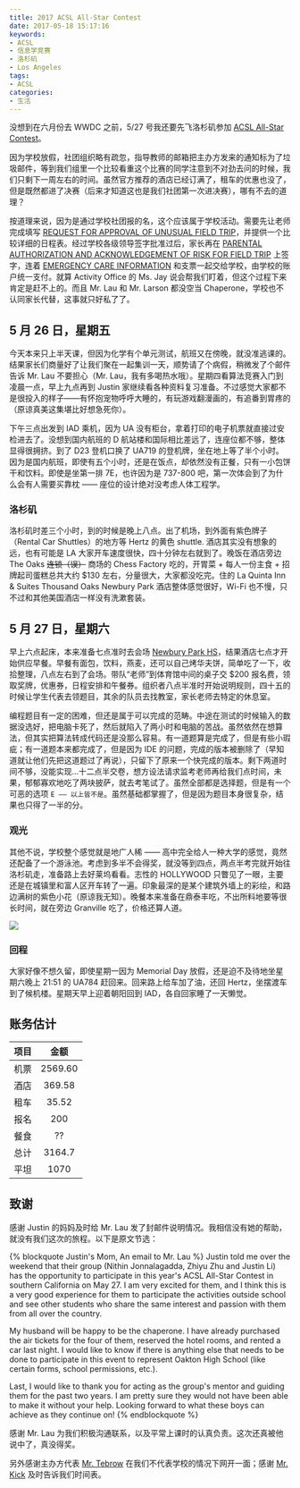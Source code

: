 ```yaml
---
title: 2017 ACSL All-Star Contest
date: 2017-05-18 15:17:16
keywords:
- ACSL
- 信息学竞赛
- 洛杉矶
- Los Angeles
tags:
- ACSL
categories:
- 生活
---
```


没想到在六月份去 WWDC 之前，5/27 号我还要先飞洛杉矶参加 [ACSL All-Star Contest](http://www.wixtest.acsl.org/all-star-contest-information)。

<!-- more -->

因为学校放假，社团组织略有疏忽，指导教师的邮箱把主办方发来的通知标为了垃圾邮件，等到我们组里一个比较看重这个比赛的同学注意到不对劲去问的时候，我们只剩下一周左右的时间。虽然官方推荐的酒店已经订满了，租车的优惠也没了，但是既然都进了决赛（后来才知道这也是我们社团第一次进决赛），哪有不去的道理？

按道理来说，因为是通过学校社团报的名，这个应该属于学校活动。需要先让老师完成填写 [REQUEST FOR APPROVAL OF UNUSUAL FIELD TRIP](https://www.fcps.edu/sites/default/files/media/forms/fs141.pdf)，并提供一个比较详细的日程表。经过学校各级领导签字批准过后，家长再在 [PARENTAL AUTHORIZATION AND ACKNOWLEDGEMENT OF RISK FOR FIELD TRIP](https://www.fcps.edu/sites/default/files/media/forms/fs152_0.pdf) 上签字，连着 [EMERGENCY CARE INFORMATION](https://www.fcps.edu/sites/default/files/media/forms/se3_0.pdf) 和支票一起交给学校，由学校的账户统一支付。就算 Activity Office 的 Ms. Jay 说会帮我们盯着，但这个过程下来肯定是赶不上的。而且 Mr. Lau 和 Mr. Larson 都没空当 Chaperone，学校也不认同家长代替，这事就只好私了了。

## 5 月 26 日，星期五

今天本来只上半天课，但因为化学有个单元测试，航班又在傍晚，就没准逃课的。结果家长们商量好了让我们聚在一起集训一天，顺势请了个病假，稍微发了个邮件告诉 Mr. Lau 不要担心（Mr. Lau，我有多喝热水哦）。星期四看算法竞赛入门到凌晨一点，早上九点再到 Justin 家继续看各种资料复习准备。不过感觉大家都不是很投入的样子——有怀抱宠物呼呼大睡的，有玩游戏翻漫画的，有追番到胃疼的（原谅真美这集堪比好想急死你）。

下午三点出发到 IAD 乘机，因为 UA 没有柜台，拿着打印的电子机票就直接过安检进去了。没想到国内航班的 D 航站楼和国际相比差远了，连座位都不够，整体显得很拥挤。到了 D23 登机口换了 UA719 的登机牌，坐在地上等了半个小时。因为是国内航班，即使有五个小时，还是在饭点，却依然没有正餐，只有一小包饼干和饮料。即使是坐第一排 7E，也许因为是 737-800 吧，第一次体会到了为什么会有人需要买靠枕 —— 座位的设计绝对没考虑人体工程学。

### 洛杉矶

洛杉矶时差三个小时，到的时候是晚上八点。出了机场，到外面有紫色牌子（Rental Car Shuttles）的地方等 Hertz 的黄色 shuttle. 酒店其实没有想象的远，也有可能是 LA 大家开车速度很快，四十分钟左右就到了。晚饭在酒店旁边 The Oaks ~~连锁（误）~~ 商场的 Chess Factory 吃的，开胃菜 + 每人一份主食 + 招牌起司蛋糕总共大约 $130 左右，分量很大，大家都没吃完。住的 La Quinta Inn & Suites Thousand Oaks Newbury Park 酒店整体感觉很好，Wi-Fi 也不慢，只不过和其他美国酒店一样没有洗漱套装。

## 5 月 27 日，星期六

早上六点起床，本来准备七点准时去会场 [Newbury Park HS](https://www.google.com/maps/place/456+N+Reino+Rd,+Newbury+Park,+CA+91320)，结果酒店七点才开始供应早餐。早餐有面包，饮料，燕麦，还可以自己烤华夫饼，简单吃了一下，收拾整理，八点左右到了会场。带队“老师”到体育馆中间的桌子交 $200 报名费，领取奖牌，优惠券，日程安排和午餐券。组织者八点半准时开始说明规则，四十五的时候让学生代表去领题目，其余的队员去找教室，家长老师去特定的休息室。

编程题目有一定的困难，但还是属于可以完成的范畴。中途在测试的时候输入的数据没选好，把电脑卡死了，然后就陷入了两小时和电脑的苦战。虽然依然在想算法，但其实把算法转成代码还是没那么容易。有一道题算是完成了，但是有些小瑕疵；有一道题本来都完成了，但是因为 IDE 的问题，完成的版本被删除了（早知道就让他们先把这道题过了再说），只留下了原来一个快完成的版本。剩下两道时间不够，没能实现...十二点半交卷，想方设法请求监考老师再给我们点时间，未果，郁郁寡欢地吃了两块披萨，就去考笔试了。虽然全部都是选择题，但是有一个可恶的选项 `E —— 以上皆不是`。虽然基础都掌握了，但是因为题目本身很复杂，结果也只得了一半的分。

### 观光

其他不说，学校整个感觉就是地广人稀 —— 高中完全给人一种大学的感觉，竟然还配备了一个游泳池。考虑到多半不会得奖，就没等到四点，两点半考完就开始往洛杉矶走，准备路上去好莱坞看看。志性的 HOLLYWOOD 只瞥见了一眼，主要还是在城镇里和富人区开车转了一遍。印象最深的是某个建筑外墙上的彩绘，和路边满树的紫色小花（原谅我无知）。晚餐本来准备在鼎泰丰吃，不出所料地要等很长时间，就在旁边 Granville 吃了，价格还算人道。

![](https://wx2.sinaimg.cn/mw690/9b6450acgy1fg7u1wwjvqj21kw16o7wh.jpg)

### 回程

大家好像不想久留，即使星期一因为 Memorial Day 放假，还是迫不及待地坐星期六晚上 21:51 的 UA784 赶回来。回来路上给车加了油，还回 Hertz，坐摆渡车到了候机楼。星期天早上迎着朝阳回到 IAD，各自回家睡了一天懒觉。

## 账务估计

|项目|金额|
|:--:|:--:|
|机票|2569.60|
|酒店|369.58|
|租车|35.52|
|报名|200|
|餐食|??|
|总计|3164.7|
|平坦|1070|

## 致谢

感谢 Justin 的妈妈及时给 Mr. Lau 发了封邮件说明情况。我相信没有她的帮助，就没有我们这次的旅程。以下是原文节选：

{% blockquote Justin's Mom, An email to Mr. Lau %}
Justin told me over the weekend that their group (Nithin Jonnalagadda, Zhiyu Zhu and Justin Li) has the opportunity to participate in this year's ACSL All-Star Contest in southern California on May 27. I am very excited for them, and I think this is a very good experience for them to participate the activities outside school and see other students who share the same interest and passion with them from all over the country.

My husband will be happy to be the chaperone. I have already purchased the air tickets for the four of them, reserved the hotel rooms, and rented a car last night. I would like to know if there is anything else that needs to be done to participate in this event to represent Oakton High School (like certain forms, school permissions, etc.).

Last, I would like to thank you for acting as the group's mentor and guiding them for the past two years. I am pretty sure they would not have been able to make it without your help. Looking forward to what these boys can achieve as they continue on!
{% endblockquote %}

感谢 Mr. Lau 为我们积极沟通联系，以及平常上课时的认真负责。这次还真被他说中了，真没得奖。

另外感谢主办方代表 [Mr. Tebrow](mailto:amcompsci@cox.net) 在我们不代表学校的情况下网开一面；感谢 [Mr. Kick](mailto:kickrg@gmail.com) 及时告诉我们时间表。
